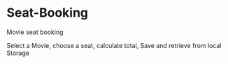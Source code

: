 # Seat-Booking
Movie seat booking

Select a Movie, choose a seat, calculate total, Save and retrieve from local Storage
